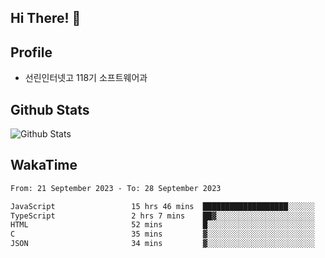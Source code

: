 ## Hi There! 👋

## Profile

-   선린인터넷고 118기 소프트웨어과

## Github Stats

![Github Stats](https://github-readme-stats.vercel.app/api/top-langs/?username=NY0510&theme=tokyonight&hide_border=true&layout=compact)

## WakaTime

<!--START_SECTION:waka-->

```txt
From: 21 September 2023 - To: 28 September 2023

JavaScript                 15 hrs 46 mins  ███████████████████░░░░░░   76.45 %
TypeScript                 2 hrs 7 mins    ██▓░░░░░░░░░░░░░░░░░░░░░░   10.31 %
HTML                       52 mins         █░░░░░░░░░░░░░░░░░░░░░░░░   04.27 %
C                          35 mins         ▓░░░░░░░░░░░░░░░░░░░░░░░░   02.85 %
JSON                       34 mins         ▓░░░░░░░░░░░░░░░░░░░░░░░░   02.80 %
```

<!--END_SECTION:waka-->
